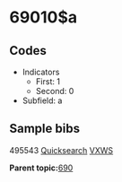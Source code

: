 # 69010$a

## Codes

-   Indicators
    -   First: 1
    -   Second: 0
-   Subfield: a

## Sample bibs

495543 [Quicksearch](https://search.library.yale.edu/catalog/495543) [VXWS](http://prodorbis.library.yale.edu:7014/vxws/GetHoldingsService?bibId=495543)

**Parent topic:**[690](../../tags/690/690.md)

